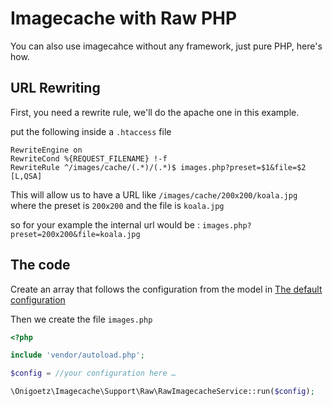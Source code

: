 # Imagecache with Raw PHP

You can also use imagecahce without any framework, just pure PHP, here's how.

## URL Rewriting

First, you need a rewrite rule, we'll do the apache one in this example.

put the following inside a `.htaccess` file

```
RewriteEngine on
RewriteCond %{REQUEST_FILENAME} !-f
RewriteRule ^/images/cache/(.*)/(.*)$ images.php?preset=$1&file=$2 [L,QSA]
```

This will allow us to have a URL like `/images/cache/200x200/koala.jpg`
where the preset is `200x200` and the file is `koala.jpg`

so for your example the internal url would be : `images.php?preset=200x200&file=koala.jpg`

## The code

Create an array that follows the configuration from the model in [The default configuration](https://github.com/onigoetz/imagecache/blob/master/src/config/imagecache.php)

Then we create the file `images.php`

```php
<?php

include 'vendor/autoload.php';

$config = //your configuration here …

\Onigoetz\Imagecache\Support\Raw\RawImagecacheService::run($config);

```


